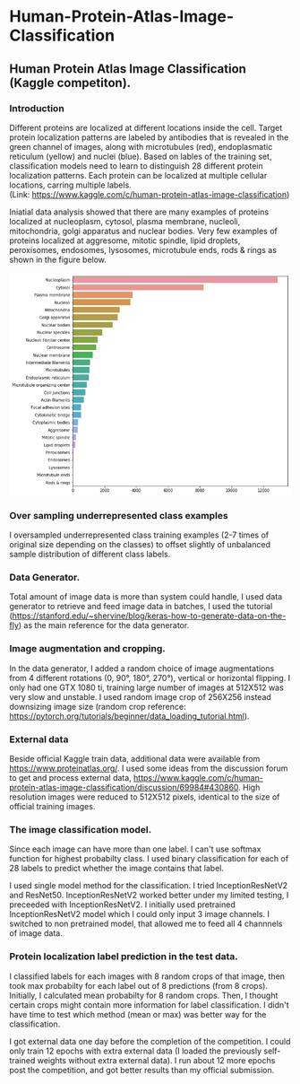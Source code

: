 # Human-Protein-Atlas-Image-Classification
## Human Protein Atlas Image Classification (Kaggle competiton).

### Introduction

  Different proteins are localized at different locations inside the cell. Target protein localization patterns are labeled by antibodies that is revealed in the green channel of images, along with microtubules (red), endoplasmatic reticulum (yellow) and nuclei (blue).  Based on lables of the training set, classification models need to learn to distinguish 28 different protein localization patterns.  Each protein can be localized at multiple cellular locations, carring multiple labels.  
 (Link:  https://www.kaggle.com/c/human-protein-atlas-image-classification)
 
  Iniatial data analysis showed that there are many examples of proteins localized at nucleoplasm, cytosol, plasma membrane, nucleoli, mitochondria, golgi apparatus and nuclear bodies.  Very few examples of proteins localized at aggresome,         mitotic spindle, lipid droplets, peroxisomes, endosomes, lysosomes, microtubule ends, rods & rings as shown in the figure below. 
  
![alt text](https://github.com/Jun-depo/Human-Protein-Atlas-Image-Classification/blob/master/count1.png)

### Over sampling underrepresented class examples
I oversampled underrepresented class training examples (2-7 times of original size depending on the classes) to offset slightly of unbalanced sample distribution of different class labels. 

### Data Generator.

Total amount of image data is more than system could handle, I used data generator to retrieve and feed image data in batches, I used the tutorial (https://stanford.edu/~shervine/blog/keras-how-to-generate-data-on-the-fly) as the main reference for the data generator.   

### Image augmentation and cropping.

In the data generator, I added a random choice of image augmentations from 4 different rotations (0, 90°, 180°, 270°), vertical or horizontal flipping. I only had one GTX 1080 ti, training large number of images at 512X512 was very slow and unstable. I used random image crop of 256X256 instead downsizing image size (random crop reference: https://pytorch.org/tutorials/beginner/data_loading_tutorial.html). 

### External data

Beside official Kaggle train data, additional data were available from https://www.proteinatlas.org/. I used some ideas from the discussion forum to get and process external data,  https://www.kaggle.com/c/human-protein-atlas-image-classification/discussion/69984#430860.  High resolution images were reduced to 512X512 pixels, identical to the size of official training images. 

### The image classification model. 

Since each image can have more than one label.  I can't use softmax function for highest probabilty class.  I used binary classification for each of 28 labels to predict whether the image contains that label.

I used single model method for the classification.  I tried InceptionResNetV2 and ResNet50. InceptionResNetV2 worked better under my limited testing, I preceeded with InceptionResNetV2. I initially used pretrained InceptionResNetV2 model which I could only input 3 image channels. I switched to non pretrained model, that allowed me to feed all 4 channnels of image data. 

### Protein localization label prediction in the test data.

I classified labels for each images with 8 random crops of that image, then took max probabilty for each label out of 8 predictions (from 8 crops). Initially, I calculated mean probabilty for 8 random crops.  Then, I thought certain crops might contain more information for label classification. I didn't have time to test which method (mean or max) was better way for the classification.  

I got external data one day before the completion of the competition.  I could only train 12 epochs with extra external data (I loaded the previously self-trained weights without extra external data). I run about 12 more epochs post the competition, and got better results than my official submission.   


